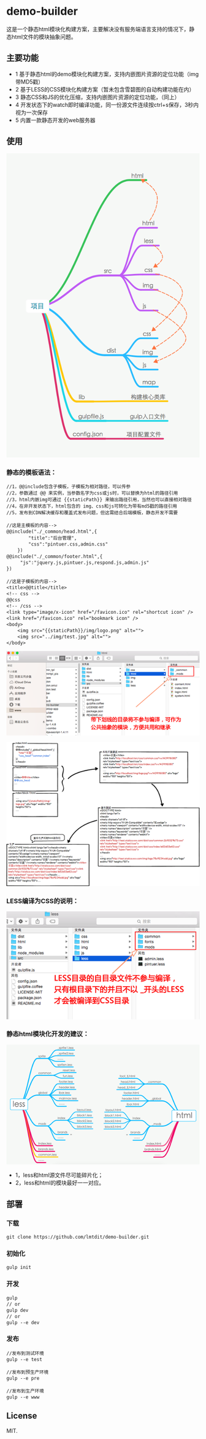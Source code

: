 # demo-builder

这是一个静态html模块化构建方案，主要解决没有服务端语言支持的情况下，静态html文件的模块抽象问题。

## 主要功能
- 1 基于静态html的demo模块化构建方案，支持内嵌图片资源的定位功能（img带MD5戳）
- 2 基于LESS的CSS模块化构建方案（暂未包含雪碧图的自动构建功能在内）
- 3 静态CSS和JS的优化压缩，支持内嵌图片资源的定位功能，（同上）
- 4 开发状态下的watch即时编译功能，同一份源文件连续按ctrl+s保存，3秒内视为一次保存
- 5 内置一款静态开发的web服务器


## 使用


![构建流程](1.png)

### 静态的模板语法：
```
//1，@@include包含子模板，子模板为相对路径，可以传参
//2，参数通过 @@ 来实例，当参数名字为css或js时，可以替换为html的路径引用
//3，html内嵌img可通过 {{staticPath}} 来输出路径引用，当然也可以直接相对路径
//4，在非开发状态下，html包含的 img、css和js可转化为带有md5戳的路径引用
//5，发布到CDN解决缓存和覆盖式发布问题，但这需结合后端模板，静态开发不需要

//这是主模板的内容-->
@@include("./_common/head.html",{ 
        "title":"后台管理", 
        "css":"pintuer.css,admin.css" 
    })
@@include("./_common/footer.html",{
     "js":"jquery.js,pintuer.js,respond.js,admin.js" 
})

//这是子模板的内容-->
<title>@@title</title>
<!-- css -->
@@css
<!-- /css -->
<link type="image/x-icon" href="/favicon.ico" rel="shortcut icon" />
<link href="/favicon.ico" rel="bookmark icon" />
<body>
    <img src="{{staticPath}}/img/logo.png" alt="">
    <img src="../img/test.jpg" alt="">
</body>
```

![构建流程](2.png)

![构建流程](3.png)

### LESS编译为CSS的说明：

![构建流程](4.png)

### 静态html模块化开发的建议：

![构建流程](5.png)

- 1，less和html源文件尽可能碎片化；
- 2，less和html的模块最好一一对应。


## 部署
 
### 下载
```
git clone https://github.com/lmtdit/demo-builder.git
```

### 初始化
```
gulp init
```

### 开发

```
gulp 
// or 
gulp dev 
// or
gulp --e dev
```

### 发布

```
//发布到测试环境
gulp --e test

//发布到预生产环境
gulp --e pre

//发布到生产环境
gulp --e www
```

## License

MIT.